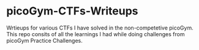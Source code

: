 # picoGym-CTFs-Writeups
Wrtieups for various CTFs I have solved in the non-competetive picoGym.
This repo consits of all the learnings I had while doing challenges from picoGym Practice Challenges.


